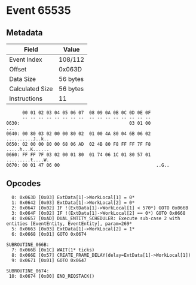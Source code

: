 # Event 65535

## Metadata

| Field           | Value    |
|-----------------|----------|
| Event Index     | 108/112  |
| Offset          | 0x063D   |
| Data Size       | 56 bytes |
| Calculated Size | 56 bytes |
| Instructions    | 11       |

```
      00 01 02 03 04 05 06 07  08 09 0A 0B 0C 0D 0E 0F
      -- -- -- -- -- -- -- --  -- -- -- -- -- -- -- --
0630:                                         03 01 00               ...
0640: 00 80 03 02 00 00 80 02  01 00 4A 80 04 6B 06 02  ..........J..k..
0650: 02 00 00 80 00 68 06 AD  02 4B 80 F8 FF FF 7F F8  .....h...K......
0660: FF FF 7F 03 02 00 01 80  01 74 06 1C 01 80 57 01  .........t....W.
0670: 00 01 47 06 00                                    ..G..           
```

## Opcodes

```
  0: 0x063D [0x03] ExtData[1]->WorkLocal[1] = 0*
  1: 0x0642 [0x03] ExtData[1]->WorkLocal[2] = 0*
  2: 0x0647 [0x02] IF !(ExtData[1]->WorkLocal[1] < 570*) GOTO 0x066B
  3: 0x064F [0x02] IF !(ExtData[1]->WorkLocal[2] == 0*) GOTO 0x0668
  4: 0x0657 [0xAD] DUAL_ENTITY_SCHEDULER: Execute sub-case 2 with entities [EventEntity, EventEntity], param=269*
  5: 0x0663 [0x03] ExtData[1]->WorkLocal[2] = 1*
  6: 0x0668 [0x01] GOTO 0x0674

SUBROUTINE_066B:
  7: 0x066B [0x1C] WAIT(1* ticks)
  8: 0x066E [0x57] CREATE_FRAME_DELAY(delay=ExtData[1]->WorkLocal[1])
  9: 0x0671 [0x01] GOTO 0x0647

SUBROUTINE_0674:
 10: 0x0674 [0x00] END_REQSTACK()
```
